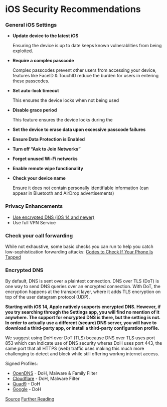 # iOS Security Recommendations

### General iOS Settings
- **Update device to the latest iOS**
    
    Ensuring the device is up to date keeps known vulnerablities from being exploited.
- **Require a complex passcode**
  
  Complex passcodes prevent other users from accessing your device, features like FaceID & TouchID reduce the burden for users in entering these passcodes.
- **Set auto-lock timeout**
  
  This ensures the device locks when not being used
- **Disable grace period**
  
  This feature ensures the device locks during the 
- **Set the device to erase data upon excessive passcode failures**
- **Ensure Data Protection is Enabled**
- **Turn off “Ask to Join Networks”**
- **Forget unused Wi-Fi networks**
- **Enable remote wipe functionality**
- **Check your device name**
   
   Ensure it does not contain personally identifiable information (can appear in Bluetooth and AirDrop advertisements)

### Privacy Enhancements
- [Use encrypted DNS (iOS 14 and newer)](#encrypted-dns)
- Use full VPN Service


### Check your call forwarding
While not exhaustive, some basic checks you can run to help you catch low-sophistication forwarding attacks:
[Codes to Check If Your Phone Is Tapped](https://clario.co/blog/code-to-check-if-phone-is-hacked/)


### Encrypted DNS
By default, DNS is sent over a plaintext connection. DNS over TLS (DoT) is one way to send DNS queries over an encrypted connection. With DoT, the encryption happens at the transport layer, where it adds TLS encryption on top of the user datagram protocol (UDP).

**Starting with iOS 14, Apple natively supports encrypted DNS. However, if you try searching through the Settings app, you will find no mention of it anywhere. The support for encrypted DNS is there, but the setting is not. In order to actually use a different (secure) DNS server, you will have to download a third-party app, or install a third-party configuration profile.**

We suggest using DoH over DoT (TLS) because DNS over TLS uses port 853 which can indicate use of DNS security wheras DoH uses port 443, the same port that all HTTPS (web) traffic uses making this much more challenging to detect and block while still offering workng internet access.

Signed Profiles:
- [OpenDNS](https://github.com/paulmillr/encrypted-dns/blob/master/signed/opendns-familyshield.mobileconfig?raw=true) - DoH, Malware & Family Filter
- [Cloudflare](https://github.com/paulmillr/encrypted-dns/blob/master/signed/cloudflare-malware-https.mobileconfig?raw=true) - DoH, Malware Filter
- [Quad9](https://github.com/paulmillr/encrypted-dns/blob/master/signed/quad9-https.mobileconfig?raw=true) - DoH
- [Google](https://github.com/paulmillr/encrypted-dns/blob/master/signed/google-https.mobileconfig?raw=true) - DoH

[Source](https://github.com/paulmillr/encrypted-dns)
[Further Reading](https://paulmillr.com/posts/encrypted-dns/)